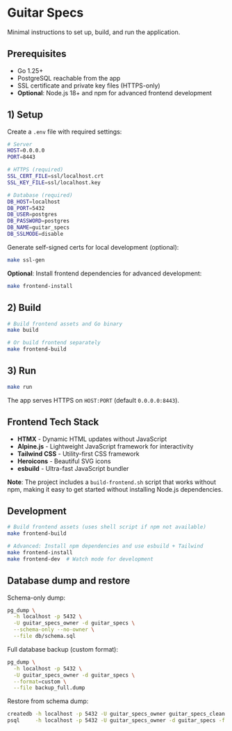 # Guitar Specs

Minimal instructions to set up, build, and run the application.

## Prerequisites
- Go 1.25+
- PostgreSQL reachable from the app
- SSL certificate and private key files (HTTPS-only)
- **Optional**: Node.js 18+ and npm for advanced frontend development

## 1) Setup
Create a `.env` file with required settings:
```bash
# Server
HOST=0.0.0.0
PORT=8443

# HTTPS (required)
SSL_CERT_FILE=ssl/localhost.crt
SSL_KEY_FILE=ssl/localhost.key

# Database (required)
DB_HOST=localhost
DB_PORT=5432
DB_USER=postgres
DB_PASSWORD=postgres
DB_NAME=guitar_specs
DB_SSLMODE=disable
```

Generate self-signed certs for local development (optional):
```bash
make ssl-gen
```

**Optional**: Install frontend dependencies for advanced development:
```bash
make frontend-install
```

## 2) Build
```bash
# Build frontend assets and Go binary
make build

# Or build frontend separately
make frontend-build
```

## 3) Run
```bash
make run
```

The app serves HTTPS on `HOST:PORT` (default `0.0.0.0:8443`).

## Frontend Tech Stack
- **HTMX** - Dynamic HTML updates without JavaScript
- **Alpine.js** - Lightweight JavaScript framework for interactivity
- **Tailwind CSS** - Utility-first CSS framework
- **Heroicons** - Beautiful SVG icons
- **esbuild** - Ultra-fast JavaScript bundler

**Note**: The project includes a `build-frontend.sh` script that works without npm, making it easy to get started without installing Node.js dependencies.

## Development
```bash
# Build frontend assets (uses shell script if npm not available)
make frontend-build

# Advanced: Install npm dependencies and use esbuild + Tailwind
make frontend-install
make frontend-dev  # Watch mode for development
```

## Database dump and restore

Schema-only dump:
```bash
pg_dump \
  -h localhost -p 5432 \
  -U guitar_specs_owner -d guitar_specs \
  --schema-only --no-owner \
  --file db/schema.sql
```

Full database backup (custom format):
```bash
pg_dump \
  -h localhost -p 5432 \
  -U guitar_specs_owner -d guitar_specs \
  --format=custom \
  --file backup_full.dump
```

Restore from schema dump:
```bash
createdb -h localhost -p 5432 -U guitar_specs_owner guitar_specs_clean
psql     -h localhost -p 5432 -U guitar_specs_owner -d guitar_specs -f db/schema.sql
```
